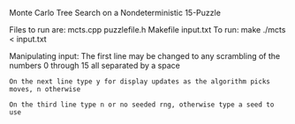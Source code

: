 Monte Carlo Tree Search on a Nondeterministic 15-Puzzle

Files to run are:
	mcts.cpp
	puzzlefile.h
	Makefile
	input.txt
To run: 
	make
	./mcts < input.txt

Manipulating input:
	The first line may be changed to any scrambling of the numbers 0 through 15
	all separated by a space

	On the next line type y for display updates as the algorithm picks moves, n otherwise

	On the third line type n or no seeded rng, otherwise type a seed to use
